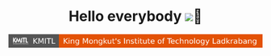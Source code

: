 <h1 align="center"> Hello everybody <img height="22" src="https://avatars.githubusercontent.com/u/112678332" />👋 </h1>

[![image](./badges/KMITL-1.svg)](https://www.kmitl.ac.th/)

<!--
**SupaschaiPh/SupaschaiPH** is a ✨ _special_ ✨ repository because its `README.md` (this file) appears on your GitHub profile.

Here are some ideas to get you started:

- 🔭 I’m currently working on ...
- 🌱 I’m currently learning ...
- 👯 I’m looking to collaborate on ...
- 🤔 I’m looking for help with ...
- 💬 Ask me about ...
- 📫 How to reach me: ...
- 😄 Pronouns: ...
- ⚡ Fun fact: ...
-->
